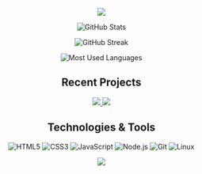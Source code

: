 <p align="center">
    <img src="https://readme-typing-svg.demolab.com/?lines=Hi+there!;I'm+Fynks;Frontend+Developer;Open+Source+Enthusiast&font=Fira%20Code&center=true&width=440&height=45&color=f75c7e&vCenter=true&size=22&duration=3000&pause=1000">
</p>

<p align="center">
    <img src="https://github-readme-stats.vercel.app/api?username=fynks&theme=radical&show_icons=true&hide_border=true&count_private=true" alt="GitHub Stats" />
</p>

<p align="center">
    <img src="https://streak-stats.demolab.com?user=fynks&theme=radical&hide_border=true" alt="GitHub Streak" />
</p>

<p align="center">
    <img src="https://github-readme-stats.vercel.app/api/top-langs/?username=fynks&theme=radical&hide_border=true&layout=compact" alt="Most Used Languages" />
</p>

<h2 align="center">Recent Projects</h2>

<p align="center">
    <a href="https://github.com/fynks/awesome-android-root">
        <img src="https://github-readme-stats.vercel.app/api/pin/?username=fynks&repo=awesome-android-root&theme=radical&hide_border=true" />
    </a>
    <a href="https://github.com/fynks/debrid-services-comparison">
        <img src="https://github-readme-stats.vercel.app/api/pin/?username=fynks&repo=debrid-services-comparison&theme=radical&hide_border=true" />
    </a>
</p>

<h2 align="center">Technologies & Tools</h2>

<p align="center">
    <img src="https://img.shields.io/badge/HTML5-E34F26?style=for-the-badge&logo=html5&logoColor=white" alt="HTML5" />
    <img src="https://img.shields.io/badge/CSS3-1572B6?style=for-the-badge&logo=css3&logoColor=white" alt="CSS3" />
    <img src="https://img.shields.io/badge/JavaScript-F7DF1E?style=for-the-badge&logo=javascript&logoColor=black" alt="JavaScript" />
    <img src="https://img.shields.io/badge/Node.js-339933?style=for-the-badge&logo=nodedotjs&logoColor=white" alt="Node.js" />
    <img src="https://img.shields.io/badge/Git-F05032?style=for-the-badge&logo=git&logoColor=white" alt="Git" />
    <img src="https://img.shields.io/badge/Linux-FCC624?style=for-the-badge&logo=linux&logoColor=black" alt="Linux" />
</p>

<p align="center">
    <img src="https://capsule-render.vercel.app/api?type=waving&color=gradient&height=100&section=footer" />
</p>

